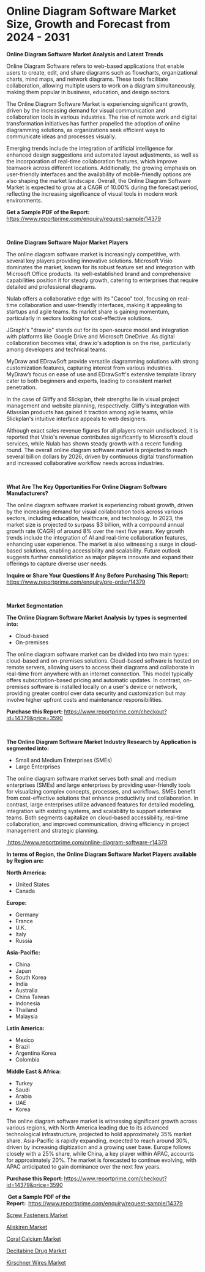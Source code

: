 <p><h1>Online Diagram Software Market Size, Growth and Forecast from 2024 - 2031</h1></p><p><strong>Online Diagram Software Market Analysis and Latest Trends</strong></p>
<p><p>Online Diagram Software refers to web-based applications that enable users to create, edit, and share diagrams such as flowcharts, organizational charts, mind maps, and network diagrams. These tools facilitate collaboration, allowing multiple users to work on a diagram simultaneously, making them popular in business, education, and design sectors.</p><p>The Online Diagram Software Market is experiencing significant growth, driven by the increasing demand for visual communication and collaboration tools in various industries. The rise of remote work and digital transformation initiatives has further propelled the adoption of online diagramming solutions, as organizations seek efficient ways to communicate ideas and processes visually.</p><p>Emerging trends include the integration of artificial intelligence for enhanced design suggestions and automated layout adjustments, as well as the incorporation of real-time collaboration features, which improve teamwork across different locations. Additionally, the growing emphasis on user-friendly interfaces and the availability of mobile-friendly options are also shaping the market landscape. Overall, the Online Diagram Software Market is expected to grow at a CAGR of 10.00% during the forecast period, reflecting the increasing significance of visual tools in modern work environments.</p></p>
<p><strong>Get a Sample PDF of the Report:&nbsp;</strong> <a href="https://www.reportprime.com/enquiry/request-sample/14379?utm_campaign=115&utm_medium=2&utm_source=Github&utm_content=ia&utm_term=25122024&utm_id=online-diagram-software">https://www.reportprime.com/enquiry/request-sample/14379</a></p>
<p>&nbsp;</p>
<p><strong>Online Diagram Software Major Market Players</strong></p>
<p><p>The online diagram software market is increasingly competitive, with several key players providing innovative solutions. Microsoft Visio dominates the market, known for its robust feature set and integration with Microsoft Office products. Its well-established brand and comprehensive capabilities position it for steady growth, catering to enterprises that require detailed and professional diagrams.</p><p>Nulab offers a collaborative edge with its "Cacoo" tool, focusing on real-time collaboration and user-friendly interfaces, making it appealing to startups and agile teams. Its market share is gaining momentum, particularly in sectors looking for cost-effective solutions.</p><p>JGraph's "draw.io" stands out for its open-source model and integration with platforms like Google Drive and Microsoft OneDrive. As digital collaboration becomes vital, draw.io's adoption is on the rise, particularly among developers and technical teams.</p><p>MyDraw and EDrawSoft provide versatile diagramming solutions with strong customization features, capturing interest from various industries. MyDraw’s focus on ease of use and EDrawSoft's extensive template library cater to both beginners and experts, leading to consistent market penetration.</p><p>In the case of Gliffy and Slickplan, their strengths lie in visual project management and website planning, respectively. Gliffy's integration with Atlassian products has gained it traction among agile teams, while Slickplan's intuitive interface appeals to web designers.</p><p>Although exact sales revenue figures for all players remain undisclosed, it is reported that Visio's revenue contributes significantly to Microsoft’s cloud services, while Nulab has shown steady growth with a recent funding round. The overall online diagram software market is projected to reach several billion dollars by 2026, driven by continuous digital transformation and increased collaborative workflow needs across industries.</p></p>
<p>&nbsp;</p>
<p><strong>What Are The Key Opportunities For Online Diagram Software Manufacturers?</strong></p>
<p><p>The online diagram software market is experiencing robust growth, driven by the increasing demand for visual collaboration tools across various sectors, including education, healthcare, and technology. In 2023, the market size is projected to surpass $3 billion, with a compound annual growth rate (CAGR) of around 8% over the next five years. Key growth trends include the integration of AI and real-time collaboration features, enhancing user experience. The market is also witnessing a surge in cloud-based solutions, enabling accessibility and scalability. Future outlook suggests further consolidation as major players innovate and expand their offerings to capture diverse user needs.</p></p>
<p><strong>Inquire or Share Your Questions If Any Before Purchasing This Report:</strong> <a href="https://www.reportprime.com/enquiry/pre-order/14379?utm_campaign=115&utm_medium=2&utm_source=Github&utm_content=ia&utm_term=25122024&utm_id=online-diagram-software">https://www.reportprime.com/enquiry/pre-order/14379</a></p>
<p>&nbsp;</p>
<p><strong>Market Segmentation</strong></p>
<p><strong>The Online Diagram Software Market Analysis by types is segmented into:</strong></p>
<p><ul><li>Cloud-based</li><li>On-premises</li></ul></p>
<p><p>The online diagram software market can be divided into two main types: cloud-based and on-premises solutions. Cloud-based software is hosted on remote servers, allowing users to access their diagrams and collaborate in real-time from anywhere with an internet connection. This model typically offers subscription-based pricing and automatic updates. In contrast, on-premises software is installed locally on a user's device or network, providing greater control over data security and customization but may involve higher upfront costs and maintenance responsibilities.</p></p>
<p><strong>Purchase this Report:&nbsp;</strong><a href="https://www.reportprime.com/checkout?id=14379&price=3590&utm_campaign=115&utm_medium=2&utm_source=Github&utm_content=ia&utm_term=25122024&utm_id=online-diagram-software">https://www.reportprime.com/checkout?id=14379&price=3590</a></p>
<p>&nbsp;</p>
<p><strong>The Online Diagram Software Market Industry Research by Application is segmented into:</strong></p>
<p><ul><li>Small and Medium Enterprises (SMEs)</li><li>Large Enterprises</li></ul></p>
<p><p>The online diagram software market serves both small and medium enterprises (SMEs) and large enterprises by providing user-friendly tools for visualizing complex concepts, processes, and workflows. SMEs benefit from cost-effective solutions that enhance productivity and collaboration. In contrast, large enterprises utilize advanced features for detailed modeling, integration with existing systems, and scalability to support extensive teams. Both segments capitalize on cloud-based accessibility, real-time collaboration, and improved communication, driving efficiency in project management and strategic planning.</p></p>
<p><a href="https://www.reportprime.com/online-diagram-software-r14379?utm_campaign=115&utm_medium=2&utm_source=Github&utm_content=ia&utm_term=25122024&utm_id=online-diagram-software">&nbsp;https://www.reportprime.com/online-diagram-software-r14379</a></p>
<p><strong>In terms of Region, the Online Diagram Software Market Players available by Region are:</strong></p>
<p>
    <p> <strong> North America: </strong>
        <ul>
            <li>United States</li>
            <li>Canada</li>
        </ul>
        </p> 
    <p> <strong> Europe: </strong>
        <ul>
            <li>Germany</li>
            <li>France</li>
            <li>U.K.</li>
            <li>Italy</li>
            <li>Russia</li>
        </ul>
        </p> 
    <p> <strong> Asia-Pacific: </strong>
        <ul>
            <li>China</li>
            <li>Japan</li>
            <li>South Korea</li>
            <li>India</li>
            <li>Australia</li>
            <li>China Taiwan</li>
            <li>Indonesia</li>
            <li>Thailand</li>
            <li>Malaysia</li>
        </ul>
        </p> 
    <p> <strong> Latin America: </strong>
        <ul>
            <li>Mexico</li>
            <li>Brazil</li>
            <li>Argentina Korea</li>
            <li>Colombia</li>
        </ul>
        </p> 
    <p> <strong> Middle East & Africa: </strong>
        <ul>
            <li>Turkey</li>
            <li>Saudi</li>
            <li>Arabia</li>
            <li>UAE</li>
            <li>Korea</li>
        </ul>
    </p>
    </p>
<p><p>The online diagram software market is witnessing significant growth across various regions, with North America leading due to its advanced technological infrastructure, projected to hold approximately 35% market share. Asia-Pacific is rapidly expanding, expected to reach around 30%, driven by increasing digitization and a growing user base. Europe follows closely with a 25% share, while China, a key player within APAC, accounts for approximately 20%. The market is forecasted to continue evolving, with APAC anticipated to gain dominance over the next few years.</p></p>
<p><strong>Purchase this Report: </strong><a href="https://www.reportprime.com/checkout?id=14379&price=3590&utm_campaign=115&utm_medium=2&utm_source=Github&utm_content=ia&utm_term=25122024&utm_id=online-diagram-software">https://www.reportprime.com/checkout?id=14379&price=3590</a></p>
<p>&nbsp;<strong>Get a Sample PDF of the Report:&nbsp;&nbsp;</strong><a href="https://www.reportprime.com/enquiry/request-sample/14379?utm_campaign=115&utm_medium=2&utm_source=Github&utm_content=ia&utm_term=25122024&utm_id=online-diagram-software">https://www.reportprime.com/enquiry/request-sample/14379</a></p>
<p><strong></strong></p>
<p><p><a href="https://www.linkedin.com/pulse/in-depth-review-screw-fasteners-market-size-segmentation-114-vxupf?utm_campaign=115&utm_medium=2&utm_source=Github&utm_content=ia&utm_term=25122024&utm_id=online-diagram-software">Screw Fasteners Market</a></p><p><a href="https://github.com/skerretflossie9297/Market-Research-Report-List-1/blob/main/aliskiren-market.md?utm_campaign=115&utm_medium=2&utm_source=Github&utm_content=ia&utm_term=25122024&utm_id=online-diagram-software">Aliskiren Market</a></p><p><a href="https://www.linkedin.com/pulse/c-glance-reports-anmec?utm_campaign=115&utm_medium=2&utm_source=Github&utm_content=ia&utm_term=25122024&utm_id=online-diagram-software">Coral Calcium Market</a></p><p><a href="https://github.com/shondapmbau/Market-Research-Report-List-1/blob/main/decitabine-drug-market.md?utm_campaign=115&utm_medium=2&utm_source=Github&utm_content=ia&utm_term=25122024&utm_id=online-diagram-software">Decitabine Drug Market</a></p><p><a href="https://www.linkedin.com/pulse/insightful-kirschner-wires-market-analysis-recent-performance-v3sme?utm_campaign=115&utm_medium=2&utm_source=Github&utm_content=ia&utm_term=25122024&utm_id=online-diagram-software">Kirschner Wires Market</a></p></p>